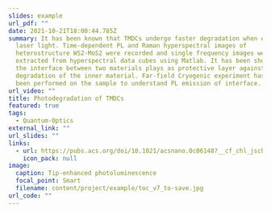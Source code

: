 ```yaml
---
slides: example
url_pdf: ""
date: 2021-10-21T18:00:44.785Z
summary: It has been known that TMDCs undergo faster degradation when exposed to
  laser light. Time-dependent PL and Raman hyperspectral images of
  heterostructure WS2-MoS2 were recorded and single frequency images were
  extracted from hyperspectral data cubes using Matlab. It has been shown that
  the interface between two materials plays as protective layer against
  degradation of the inner material. Far-field Cryogenic experiment has also
  been performed on the sample to understand PL emission of interface.
url_video: ""
title: Photodegradation of TMDCs
featured: true
tags:
  - Quantum-Optics
external_link: ""
url_slides: ""
links:
  - url: https://pubs.acs.org/doi/10.1021/acsnano.0c06148?__cf_chl_jschl_tk__=pmd_Beo0Suqoju5HY0Po2MZO4ZZuWrQAVu2DNtBQztjPffE-1634839105-0-gqNtZGzNAiWjcnBszQuR
    icon_pack: null
image:
  caption: Tip-enhanced photoluminescence
  focal_point: Smart
  filename: content/project/example/toc_v7_to-save.jpg
url_code: ""
---
```


